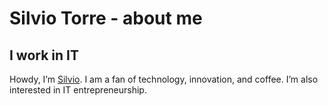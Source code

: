 # Silvio Torre - about me 

## I work in IT

Howdy, I’m [Silvio](https://www.linkedin.com/in/silviotorre/). I am a fan of technology, innovation, and coffee. I’m also interested in IT entrepreneurship. 
